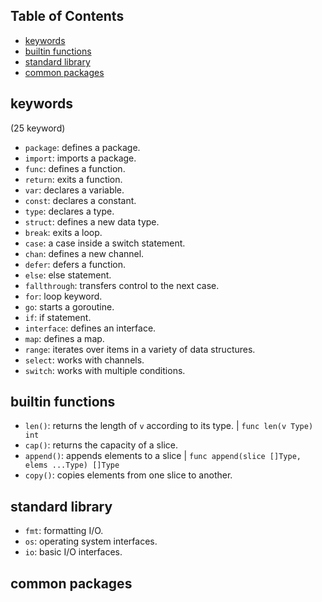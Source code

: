 ## Table of Contents

- [keywords](#keywords)
- [builtin functions](#builtin-functions)
- [standard library](#standard-library)
- [common packages](#common-packages)

## keywords

(25 keyword)
- `package`: defines a package.
- `import`: imports a package.
- `func`: defines a function.
- `return`: exits a function.
- `var`: declares a variable.
- `const`: declares a constant.
- `type`: declares a type.
- `struct`: defines a new data type.
- `break`: exits a loop.
- `case`: a case inside a switch statement.
- `chan`: defines a new channel.
- `defer`: defers a function.
- `else`: else statement.
- `fallthrough`: transfers control to the next case.
- `for`: loop keyword.
- `go`: starts a goroutine.
- `if`: if statement.
- `interface`: defines an interface.
- `map`: defines a map.
- `range`: iterates over items in a variety of data structures.
- `select`: works with channels.
- `switch`: works with multiple conditions.


## builtin functions

- `len()`: returns the length of `v` according to its type. | `func len(v Type) int`
- `cap()`: returns the capacity of a slice.
- `append()`: appends elements to a slice | `func append(slice []Type, elems ...Type) []Type`
- `copy()`: copies elements from one slice to another.

## standard library

- `fmt`: formatting I/O.
- `os`: operating system interfaces.
- `io`: basic I/O interfaces.

## common packages
